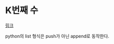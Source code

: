 # K번째 수
[링크](https://programmers.co.kr/learn/courses/30/lessons/42748?language=python3)

python의 list 형식은 push가 아닌 append로 동작한다.